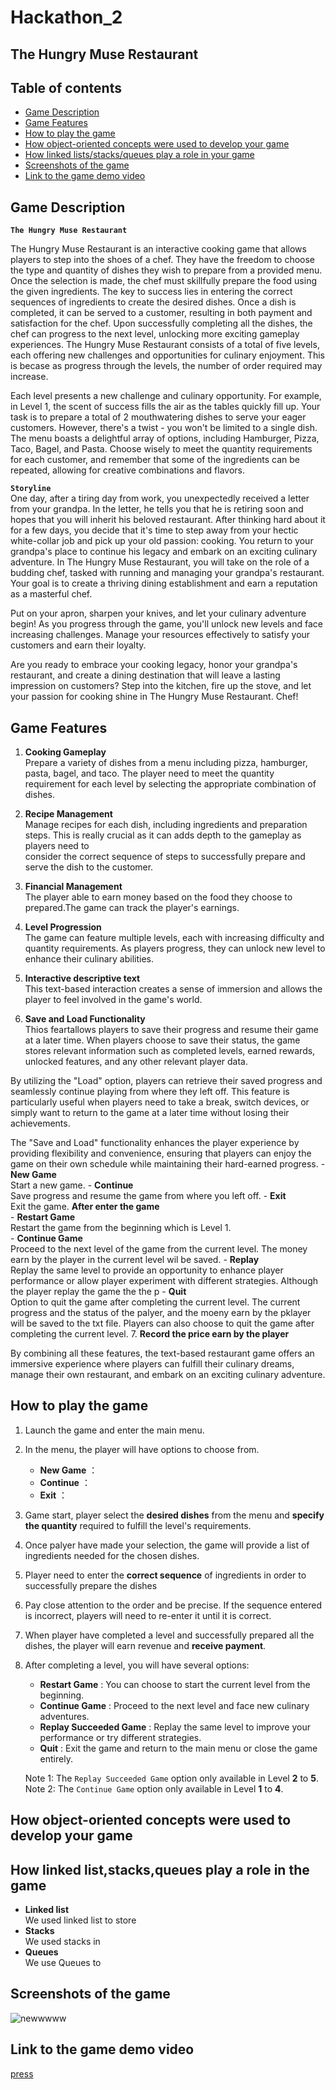 # Hackathon_2

The Hungry Muse Restaurant
------------------------------------------------------------
## Table of contents ## 
- [Game Description](#Game-Description)
- [Game Features](#Game-Features)
- [How to play the game](#How-to-play-the-game)
- [How object-oriented concepts were used to develop your game](#How-object-oriented-concepts-were-used-to-develop-your-game)
- [How linked lists/stacks/queues play a role in your game](#How-linked-lists/stacks/queues-play-a-role-in-your-game)
- [Screenshots of the game](#Screenshots-of-the-game)
- [Link to the game demo video](#Link-to-the-game-demo-video)

## Game Description
**`The Hungry Muse Restaurant`**

The Hungry Muse Restaurant is an interactive cooking game that allows players to step into the shoes of a chef. They have the freedom to choose the type and quantity of dishes they wish to prepare from a provided menu. Once the selection is made, the chef must skillfully prepare the food using the given ingredients. The key to success lies in entering the correct sequences of ingredients to create the desired dishes. Once a dish is completed, it can be served to a customer, resulting in both payment and satisfaction for the chef. Upon successfully completing all the dishes, the chef can progress to the next level, unlocking more exciting gameplay experiences. The Hungry Muse Restaurant consists of a total of five levels, each offering new challenges and opportunities for culinary enjoyment. This is becase as progress through the levels, the number of order required may increase.

Each level presents a new challenge and culinary opportunity. For example, in Level 1, the scent of success fills the air as the tables quickly fill up. Your task is to prepare a total of 2 mouthwatering dishes to serve your eager customers. However, there's a twist - you won't be limited to a single dish. The menu boasts a delightful array of options, including Hamburger, Pizza, Taco, Bagel, and Pasta. Choose wisely to meet the quantity requirements for each customer, and remember that some of the ingredients can be repeated, allowing for creative combinations and flavors.

**`Storyline`**<br>
One day, after a tiring day from work, you unexpectedly received a letter from your grandpa. In the letter, he tells you that he is retiring soon and hopes that you will inherit his beloved restaurant. After thinking hard about it for a few days, you decide that it's time to step away from your hectic white-collar job and pick up your old passion: cooking. You return to your grandpa's place to continue his legacy and embark on an exciting culinary adventure. In The Hungry Muse Restaurant, you will take on the role of a budding chef, tasked with running and managing your grandpa's restaurant. Your goal is to create a thriving dining establishment and earn a reputation as a masterful chef.

Put on your apron, sharpen your knives, and let your culinary adventure begin! As you progress through the game, you'll unlock new levels and face increasing challenges. Manage your resources effectively to satisfy your customers and earn their loyalty.

Are you ready to embrace your cooking legacy, honor your grandpa's restaurant, and create a dining destination that will leave a lasting impression on customers? Step into the kitchen, fire up the stove, and let your passion for cooking shine in The Hungry Muse Restaurant. Chef!


## Game Features

1. **Cooking Gameplay**<br>
   Prepare a variety of dishes from a menu including pizza, hamburger, pasta, bagel, and taco. The player need to meet the quantity requirement for each level by 
   selecting the appropriate combination of dishes.

2. **Recipe Management**<br>
   Manage recipes for each dish, including ingredients and preparation steps. This is really crucial as it can adds depth to the gameplay as players need to      
   consider the correct sequence of steps to successfully prepare and serve the dish to the customer.

3. **Financial Management**<br>
   The player able to earn money based on the food they choose to prepared.The game can track the player's earnings.

4. **Level Progression**<br>
   The game can feature multiple levels, each with increasing difficulty and quantity requirements. As players progress, they can unlock new level to enhance their culinary abilities.

5. **Interactive descriptive text**<br>
   This text-based interaction creates a sense of immersion and allows the player to feel involved in the game's world.
   
6. **Save and Load Functionality**<br>
   Thios feartallows players to save their progress and resume their game at a later time. When players choose to save their status, the game stores relevant information such as completed levels, earned rewards, unlocked features, and any other relevant player data.

By utilizing the "Load" option, players can retrieve their saved progress and seamlessly continue playing from where they left off. This feature is particularly useful when players need to take a break, switch devices, or simply want to return to the game at a later time without losing their achievements.

The "Save and Load" functionality enhances the player experience by providing flexibility and convenience, ensuring that players can enjoy the game on their own schedule while maintaining their hard-earned progress.
      - **New Game**<br>
        Start a new game.
      - **Continue**<br>
        Save progress and resume the game from where you left off.
      - **Exit**<br>
        Exit the game.
   **After enter the game**<br>
      - **Restart Game**<br>
        Restart the game from the beginning which is Level 1.<br>
      - **Continue Game**<br>
        Proceed to the next level of the game from the current level. The money earn by the player in the current level wil be saved.
      - **Replay**<br>
        Replay the same level to provide an opportunity to enhance player performance or allow player experiment with different strategies. Although the player replay the game the the p
      - **Quit**<br>
        Option to quit the game after completing the current level. The current progress and the status of the palyer, and the moeny earn by the pklayer will be saved to the txt file.
        Players can also choose to quit the game after completing the current level.
7. **Record the price earn by the player**
   
By combining all these features, the text-based restaurant game offers an immersive experience where players can fulfill their culinary dreams, manage their own restaurant, and embark on an exciting culinary adventure.

## How to play the game 
1. Launch the game and enter the main menu.
2. In the menu, the player will have options to choose from.
   - **New Game** ：
   - **Continue** ：
   - **Exit** ：
3. Game start, player select the **desired dishes** from the menu and **specify the quantity** required to fulfill the level's requirements.
4. Once palyer have made your selection, the game will provide a list of ingredients needed for the chosen dishes.
5. Player need to enter the **correct sequence** of ingredients in order to successfully prepare the dishes
6. Pay close attention to the order and be precise. If the sequence entered is incorrect, players will need to re-enter it until it is correct.
7. When player have completed a level and successfully prepared all the dishes, the player will earn revenue and **receive payment**.
8. After completing a level, you will have several options:
      - **Restart Game** : You can choose to start the current level from the beginning.
      - **Continue Game** : Proceed to the next level and face new culinary adventures.
      - **Replay Succeeded Game** : Replay the same level to improve your performance or try different strategies.
      - **Quit** : Exit the game and return to the main menu or close the game entirely. <br>
      
   Note 1: The `Replay Succeeded Game` option only available in Level **2** to **5**. <br>
   Note 2: The `Continue Game` option only available in Level **1** to **4**. <br>

## How object-oriented concepts were used to develop your game 

## How linked list,stacks,queues play a role in the game 
- **Linked list**<br>
We used linked list to store
- **Stacks**<br>
We used stacks in
- **Queues**<br>
We use Queues to
## Screenshots of the game 
![newwwww](https://github.com/jiajoo-alt/Hackathon_2/assets/120643036/46ccf9f8-0d89-4564-b2fe-03f63a303ab1)

## Link to the game demo video
[press](https://docs.github.com/en/get-started/writing-on-github/getting-started-with-writing-and-formatting-on-github/basic-writing-and-formatting-syntax#uploading-assets) 
